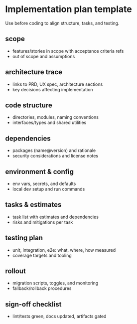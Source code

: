 # Implementation plan template

Use before coding to align structure, tasks, and testing.

## scope
- features/stories in scope with acceptance criteria refs
- out of scope and assumptions

## architecture trace
- links to PRD, UX spec, architecture sections
- key decisions affecting implementation

## code structure
- directories, modules, naming conventions
- interfaces/types and shared utilities

## dependencies
- packages (name@version) and rationale
- security considerations and license notes

## environment & config
- env vars, secrets, and defaults
- local dev setup and run commands

## tasks & estimates
- task list with estimates and dependencies
- risks and mitigations per task

## testing plan
- unit, integration, e2e: what, where, how measured
- coverage targets and tooling

## rollout
- migration scripts, toggles, and monitoring
- fallback/rollback procedures

## sign-off checklist
- lint/tests green, docs updated, artifacts gated

